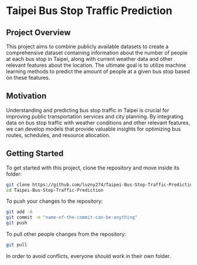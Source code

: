# Taipei Bus Stop Traffic Prediction

## Project Overview
This project aims to combine publicly available datasets to create a comprehensive dataset containing information about the number of people at each bus stop in Taipei, along with current weather data and other relevant features about the location. The ultimate goal is to utilize machine learning methods to predict the amount of people at a given bus stop based on these features.

## Motivation
Understanding and predicting bus stop traffic in Taipei is crucial for improving public transportation services and city planning. By integrating data on bus stop traffic with weather conditions and other relevant features, we can develop models that provide valuable insights for optimizing bus routes, schedules, and resource allocation.

## Getting Started
To get started with this project, clone the repository and move inside its folder:
```bash
git clone https://github.com/luzny274/Taipei-Bus-Stop-Traffic-Prediction.git
cd Taipei-Bus-Stop-Traffic-Prediction
```

To push your changes to the repository:
```bash
git add -A
git commit -m "name-of-the-commit-can-be-anything"
git push
```

To pull other people changes from the repository:
```bash
git pull
```

In order to avoid conflicts, everyone should work in their own folder.
